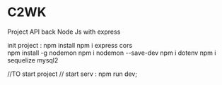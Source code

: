 # C2WK

Project API back Node Js with express

init project : 
npm install
npm i express cors   
npm install -g nodemon
npm i nodemon --save-dev
npm i dotenv
npm i sequelize mysql2


//TO start project //
start serv : npm run dev;
